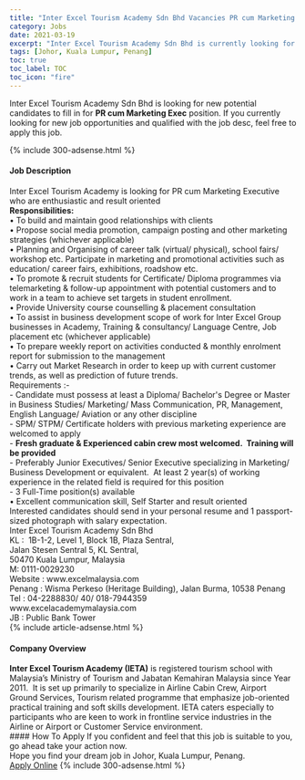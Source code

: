 ```yaml
---
title: "Inter Excel Tourism Academy Sdn Bhd Vacancies PR cum Marketing Exec" 
category: Jobs 
date: 2021-03-19 
excerpt: "Inter Excel Tourism Academy Sdn Bhd is currently looking for suitable person to fill in the PR cum Marketing Exec which based in Johor, Kuala Lumpur, Penang" 
tags: [Johor, Kuala Lumpur, Penang] 
toc: true 
toc_label: TOC 
toc_icon: "fire" 
--- 
```


<p>Inter Excel Tourism Academy Sdn Bhd is looking for new potential candidates to fill in for <b>PR cum Marketing Exec</b> position. If you currently looking for new job opportunities and qualified with the job desc, feel free to apply this job.
</p>{% include 300-adsense.html %} 
<div><div><h4>Job Description</h4></div><div><div><span><div><div>Inter Excel Tourism Academy is looking for PR cum Marketing Executive who are enthusiastic and result oriented<div><strong>Responsibilities:</strong></div><div>&#8226; To build and maintain good relationships with clients<br>&#8226; Propose social media promotion, campaign posting and other marketing strategies (whichever applicable)<br>&#8226; Planning and Organising of career talk (virtual/ physical), school fairs/ workshop etc. Participate in marketing and promotional activities such as education/ career fairs, exhibitions, roadshow etc.<br>&#8226; To promote &amp; recruit students for Certificate/ Diploma programmes via telemarketing &amp; follow-up appointment with potential customers&#160;and to work in a team to achieve set targets in student enrollment.<br>&#8226; Provide University course counselling &amp; placement consultation&#160;<br>&#8226; To assist in business development scope of work for Inter Excel Group businesses in Academy, Training &amp; consultancy/ Language Centre, Job placement etc (whichever applicable)<br>&#8226; To prepare weekly report on activities conducted &amp; monthly enrolment report for submission to the management<br>&#8226; Carry out Market Research in order to keep up with current customer trends, as well as prediction of future trends.</div><div>Requirements :-</div></div><div><div>- Candidate must possess at least a Diploma/ Bachelor's Degree or Master in Business Studies/ Marketing/ Mass Communication, PR, Management, English Language/ Aviation or any other discipline</div><div>- SPM/ STPM/ Certificate holders with previous marketing experience are welcomed to apply</div><div>- <strong>Fresh graduate &amp; Experienced cabin crew most welcomed.&#160; Training will be provided</strong></div><div>- Preferably Junior Executives/ Senior Executive specializing in Marketing/ Business Development or equivalent.&#160;&#160;At least 2 year(s) of working experience in the related field is required for this position<br>- 3 Full-Time position(s) available<br>&#8226; Excellent communication skill,&#160;Self Starter and result oriented</div><div>Interested candidates should send in your personal resume and 1 passport-sized photograph with salary expectation.</div><div>Inter Excel Tourism Academy Sdn Bhd<br>KL :&#160; 1B-1-2, Level 1,&#160;Block 1B, Plaza Sentral,<br>Jalan Stesen Sentral 5, KL Sentral,<br>50470 Kuala Lumpur, Malaysia<br>M: 0111-0029230&#160; &#160; &#160; &#160; &#160; &#160; &#160; &#160;</div><div>Website : www.excelmalaysia.com</div><div>Penang : Wisma Perkeso (Heritage Building), Jalan Burma, 10538 Penang<br>Tel : 04-2288830/ 40/ 018-7944359</div>www.excelacademymalaysia.com</div><div>JB : Public Bank Tower</div></div></span></div></div></div> 
{% include article-adsense.html %} 
<div><div><h4>Company Overview</h4></div><div><div><span><div><div>
<div>
<strong>Inter Excel Tourism Academy (IETA)</strong>&#160;is registered tourism school with Malaysia&#8217;s Ministry of Tourism and Jabatan Kemahiran Malaysia since Year 2011.&#160; It is set up primarily to specialize in Airline Cabin Crew, Airport Ground Services, Tourism related programme that emphasize job-oriented practical training and soft skills development. IETA caters especially to participants who are keen to work in frontline service industries in the Airline or Airport or Customer Service environment.&#160;</div>
</div></div></span></div></div></div> 
#### How To Apply 
If you confident and feel that this job is suitable to you, go ahead take your action now. <br/> 
Hope you find your dream job in Johor, Kuala Lumpur, Penang. <br/> 
<a href="https://www.jobstreet.com.my/en/job/pr-cum-marketing-exec-4512375?jobId=jobstreet-my-job-4512375&" class="btn btn--info" target="_blank" rel="nofollow noopenner">Apply Online</a> 
{% include 300-adsense.html %} 